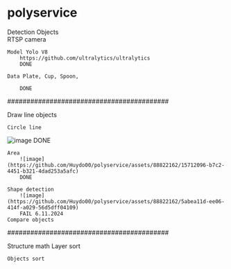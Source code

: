 # polyservice
Detection Objects	
	RTSP camera

	Model Yolo V8
		https://github.com/ultralytics/ultralytics
		DONE

	Data Plate, Cup, Spoon, 

		DONE
 
  ##########################################

  
Draw line objects

	Circle line
![image](https://github.com/Huydo00/polyservice/assets/88822162/47424d56-3b6e-4e74-a632-a5ea311f6ce4)
 		DONE

	Area
 		![image](https://github.com/Huydo00/polyservice/assets/88822162/15712096-b7c2-4451-b321-4dad253a5afc)
 		DONE
 
	Shape detection
 		![image](https://github.com/Huydo00/polyservice/assets/88822162/5abea11d-ee06-414f-a029-56d5dff04109)
		FAIL 6.11.2024
	Compare objects 

 
 ##########################################

 
Structure math	Layer sort

	Objects sort
